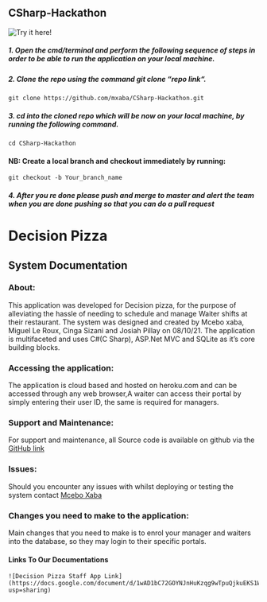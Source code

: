 ## CSharp-Hackathon

![Try it here!](https://decisionpizza.herokuapp.com/)

##### 1. Open the cmd/terminal and perform the following sequence of steps in order to be able to run the application on your local machine.

##### 2. Clone the repo using the command git clone “repo link“.

    git clone https://github.com/mxaba/CSharp-Hackathon.git

##### 3. cd into the cloned repo which will be now on your local machine, by running the following command.

    cd CSharp-Hackathon

#### NB: Create a local branch and checkout immediately by running:

    git checkout -b Your_branch_name

##### 4. After you re done please push and merge to master and alert the team when you are done pushing so that you can do a pull request



# Decision Pizza 

## System Documentation


### About:

This application was developed for Decision pizza, for the purpose of alleviating the hassle of needing to schedule and manage Waiter shifts at their restaurant. The system was designed and created by Mcebo xaba, Miguel Le Roux, Cinga Sizani and Josiah Pillay on 08/10/21. The application is multifaceted and uses C#(C Sharp), ASP.Net MVC and SQLite as it’s core building blocks.

### Accessing the application:

The application is cloud based and hosted on heroku.com and can be accessed through any web browser,A waiter can access their portal by simply entering their  user ID, the same is required for managers.

### Support and Maintenance:

For support and maintenance, all Source code is available on github via the  [GitHub link](https://github.com/mxaba/CSharp-Hackathon.git)


### Issues:

Should you encounter any issues with whilst deploying or testing the system contact [Mcebo Xaba](samuel.mcebo@gmail.com)

### Changes you need to make to the application:

Main changes that you need to make is to enrol your manager and waiters into the database, so they may login to their specific portals.


#### Links To Our Documentations
    ![Decision Pizza Staff App Link](https://docs.google.com/document/d/1wAD1bC72GOYNJnHuKzqg9wTpuQjkuEKS1Wt8i7Ya3Us/edit?usp=sharing)

